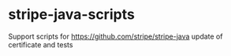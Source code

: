 # stripe-java-scripts
Support scripts for https://github.com/stripe/stripe-java update of certificate and tests
